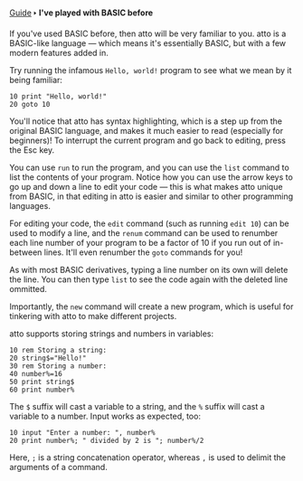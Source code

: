 [Guide](/index.md) 🢒 **I've played with BASIC before**

If you've used BASIC before, then atto will be very familiar to you. atto is a BASIC-like language — which means it's essentially BASIC, but with a few modern features added in.

Try running the infamous `Hello, world!` program to see what we mean by it being familiar:

```
10 print "Hello, world!"
20 goto 10
```

You'll notice that atto has syntax highlighting, which is a step up from the original BASIC language, and makes it much easier to read (especially for beginners)! To interrupt the current program and go back to editing, press the Esc key.

You can use `run` to run the program, and you can use the `list` command to list the contents of your program. Notice how you can use the arrow keys to go up and down a line to edit your code — this is what makes atto unique from BASIC, in that editing in atto is easier and similar to other programming languages.

For editing your code, the `edit` command (such as running `edit 10`) can be used to modify a line, and the `renum` command can be used to renumber each line number of your program to be a factor of 10 if you run out of in-between lines. It'll even renumber the `goto` commands for you!

As with most BASIC derivatives, typing a line number on its own will delete the line. You can then type `list` to see the code again with the deleted line ommitted.

Importantly, the `new` command will create a new program, which is useful for tinkering with atto to make different projects.

atto supports storing strings and numbers in variables:

```
10 rem Storing a string:
20 string$="Hello!"
30 rem Storing a number:
40 number%=16
50 print string$
60 print number%
```

The `$` suffix will cast a variable to a string, and the `%` suffix will cast a variable to a number. Input works as expected, too:

```
10 input "Enter a number: ", number%
20 print number%; " divided by 2 is "; number%/2
```

Here, `;` is a string concatenation operator, whereas `,` is used to delimit the arguments of a command.